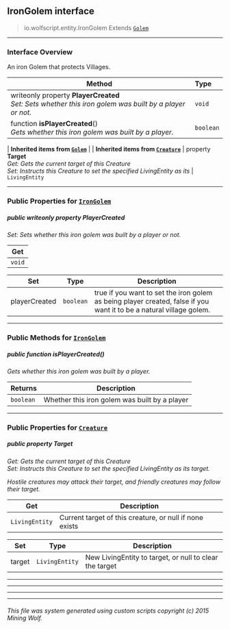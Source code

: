 ## IronGolem __interface__

>io.wolfscript.entity.IronGolem
>Extends [`Golem`](Golem.md)

---

### Interface Overview

An iron Golem that protects Villages.

Method | Type   
--- | :--- 
 writeonly property __PlayerCreated__ <br> _Set: Sets whether this iron golem was built by a player or not._ | `void`
 function __isPlayerCreated__() <br> _Gets whether this iron golem was built by a player._ | `boolean`
 |
__Inherited items from [`Golem`](Golem.md)__ |
 |
__Inherited items from [`Creature`](Creature.md)__ |
  property __Target__ <br> _Get: Gets the current target of this Creature<br>Set: Instructs this Creature to set the specified LivingEntity as its_ | `LivingEntity`







---


### Public Properties for [`IronGolem`](IronGolem.md)

##### <a id='playercreated'></a>public  writeonly property __PlayerCreated__

_Set: Sets whether this iron golem was built by a player or not._

Get | 
--- | 
`void` |

Set | Type | Description  
--- | --- | --- 
playerCreated | `boolean` | true if you want to set the iron golem as being player created, false if you want it to be a natural village golem.


---

### Public Methods for [`IronGolem`](IronGolem.md)

##### <a id='isplayercreated'></a>public  function __isPlayerCreated__()

_Gets whether this iron golem was built by a player._

Returns | Description
--- | --- 
`boolean` | Whether this iron golem was built by a player


---

### Public Properties for [`Creature`](Creature.md)

##### <a id='target'></a>public   property __Target__

_Get: Gets the current target of this Creature<br>Set: Instructs this Creature to set the specified LivingEntity as its target. <p> Hostile creatures may attack their target, and friendly creatures may follow their target._

Get | Description
--- | --- 
`LivingEntity` | Current target of this creature, or null if none exists

Set | Type | Description  
--- | --- | --- 
target | `LivingEntity` | New LivingEntity to target, or null to clear the target


---
---


---


---


###### This file was system generated using custom scripts copyright (c) 2015 Mining Wolf.
	

